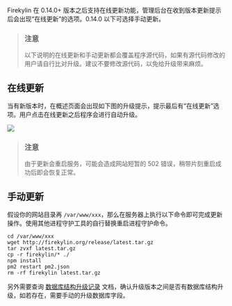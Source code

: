 Firekylin 在 0.14.0+ 版本之后支持在线更新功能，管理后台在收到版本更新提示后会出现“在线更新”的选项。0.14.0 以下可选择手动更新。

> ### 注意
> 以下说明的在线更新和手动更新都会覆盖程序源代码，如果有源代码修改的用户请自行比对升级。建议不要修改源代码，以免给升级带来麻烦。

## 在线更新

当有新版本时，在概述页面会出现如下图的升级提示，提示最后有“在线更新”选项。用户点击在线更新之后程序会进行自动升级。

![](http://p0.qhimg.com/t018d65124f0b40031c.png)

> ### 注意
> 由于更新会重启服务，可能会造成网站短暂的 502 错误，稍带片刻重启成功后即会恢复正常。

## 手动更新

假设你的网站目录再 `/var/www/xxx`，那么在服务器上执行以下命令即可完成更新操作。使用其他进程守护工具的自行替换重启进程守护命令。

```shell
cd /var/www/xxx
wget http://firekylin.org/release/latest.tar.gz
tar zvxf latest.tar.gz
cp -r firekylin/* ./
npm install
pm2 restart pm2.json
rm -rf firekylin latest.tar.gz
```

另外需要查询 [数据库结构升级记录](https://github.com/75team/firekylin/wiki/数据库结构升级记录) 文档，确认升级版本之间是否有数据库结构升级，如若存在，需要手动的升级数据库字段。